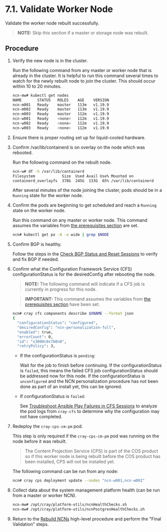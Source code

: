 # 7.1. Validate Worker Node

Validate the worker node rebuilt successfully.

> **NOTE:** Skip this section if a master or storage node was rebuilt.

## Procedure

1. Verify the new node is in the cluster.
   
   Run the following command from any master or worker node that is already in the cluster. It is helpful to run this command several times to watch for the newly rebuilt node to join the cluster. This should occur within 10 to 20 minutes.
   
   ```bash
   ncn-mw# kubectl get nodes
   NAME       STATUS   ROLES    AGE    VERSION
   ncn-m001   Ready    master   113m   v1.19.9
   ncn-m002   Ready    master   113m   v1.19.9
   ncn-m003   Ready    master   112m   v1.19.9
   ncn-w001   Ready    <none>   112m   v1.19.9
   ncn-w002   Ready    <none>   112m   v1.19.9
   ncn-w003   Ready    <none>   112m   v1.19.9
   ```

1. Ensure there is proper routing set up for liquid-cooled hardware.

1. Confirm /var/lib/containerd is on overlay on the node which was rebooted.
   
   Run the following command on the rebuilt node.
   
   ```bash
   ncn-w# df -h /var/lib/containerd
   Filesystem            Size  Used Avail Use% Mounted on
   containerd_overlayfs  378G  245G  133G  65% /var/lib/containerd
   ```
   
   After several minutes of the node joining the cluster, pods should be in a `Running` state for the worker node.

1. Confirm the pods are beginning to get scheduled and reach a `Running` state on the worker node.
   
   Run this command on any master or worker node. This command assumes the variables from [the prerequisites section](../Rebuild_NCNs.md#Prerequisites) are set.
   
   ```bash
   ncn# kubectl get po -A -o wide | grep $NODE
   ```

1. Confirm BGP is healthy.
   
   Follow the steps in the [Check BGP Status and Reset Sessions](../../network/metallb_bgp/Check_BGP_Status_and_Reset_Sessions.md#Prerequisites) to verify and fix BGP if needed.

1. Confirm what the Configuration Framework Service (CFS) configurationStatus is for the desiredConfig after rebooting the node.
   
   > **NOTE:** The following command will indicate if a CFS job is currently in progress for this node.
   
   > **IMPORTANT:** This command assumes the variables from [the prerequisites section](../Rebuild_NCNs.md#Prerequisites) have been set.

   ```bash
   ncn# cray cfs components describe $XNAME --format json
   {
     "configurationStatus": "configured",
     "desiredConfig": "ncn-personalization-full",
     "enabled": true,
     "errorCount": 0,
     "id": "x3000c0s7b0n0",
     "retryPolicy": 3,
   ```

   * If the configurationStatus is `pending`:
     
     Wait for the job to finish before continuing. If the configurationStatus is `failed`, this means the failed CFS job configurationStatus should be addressed now for this node. If the configurationStatus is `unconfigured` and the NCN personalization procedure has not been done as part of an install yet, this can be ignored.

   * If configurationStatus is `failed`:
     
     See [Troubleshoot Ansible Play Failures in CFS Sessions](../configuration_management/Troubleshoot_Ansible_Play_Failures_in_CFS_Sessions.md) to analyze the pod logs from `cray-cfs` to determine why the configuration may not have completed.

1. Redeploy the `cray-cps-cm-pm` pod.
   
   This step is only required if the `cray-cps-cm-pm` pod was running on the node before it was rebuilt.
   > The Content Projection Service (CPS) is part of the COS product so if this worker node is being rebuilt before the COS product has been installed, CPS will not be installed yet.
   
   The following command can be run from any node:
   
   ```bash
   ncn# cray cps deployment update --nodes "ncn-w001,ncn-w002"
   ```

1. Collect data about the system management platform health \(can be run from a master or worker NCN\).
   
   ```bash
   ncn-mw# /opt/cray/platform-utils/ncnHealthChecks.sh
   ncn-mw# /opt/cray/platform-utils/ncnPostgresHealthChecks.sh
   ```

1. Return to the [Rebuild NCNs](../Rebuild_NCNs.md) high-level procedure and perform the "Final Validation" steps.

